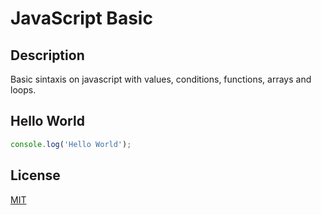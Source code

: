 # JavaScript Basic


## Description

Basic sintaxis on javascript with values, conditions, functions, arrays and loops.

## Hello World


```javascript
console.log('Hello World');
```

## License
[MIT](https://choosealicense.com/licenses/mit/)